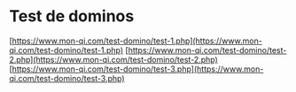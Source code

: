 # Test de dominos
[https://www.mon-qi.com/test-domino/test-1.php](https://www.mon-qi.com/test-domino/test-1.php)
[https://www.mon-qi.com/test-domino/test-2.php](https://www.mon-qi.com/test-domino/test-2.php)
[https://www.mon-qi.com/test-domino/test-3.php](https://www.mon-qi.com/test-domino/test-3.php)